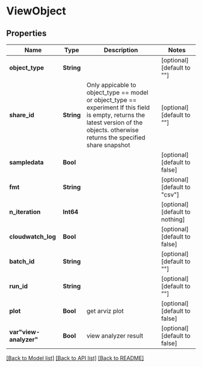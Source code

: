 # ViewObject


## Properties
Name | Type | Description | Notes
------------ | ------------- | ------------- | -------------
**object_type** | **String** |  | [optional] [default to ""]
**share_id** | **String** |                  Only appicable to object_type &#x3D;&#x3D; model or object_type &#x3D;&#x3D; experiment                 If this field is empty, returns the latest version of the objects.                 otherwise returns the specified share snapshot | [optional] [default to ""]
**sampledata** | **Bool** |  | [optional] [default to false]
**fmt** | **String** |  | [optional] [default to "csv"]
**n_iteration** | **Int64** |  | [optional] [default to nothing]
**cloudwatch_log** | **Bool** |  | [optional] [default to false]
**batch_id** | **String** |  | [optional] [default to ""]
**run_id** | **String** |  | [optional] [default to ""]
**plot** | **Bool** | get arviz plot | [optional] [default to false]
**var&quot;view-analyzer&quot;** | **Bool** | view analyzer result | [optional] [default to false]


[[Back to Model list]](../README.md#models) [[Back to API list]](../README.md#api-endpoints) [[Back to README]](../README.md)


